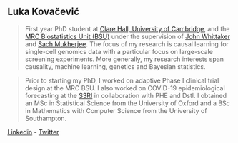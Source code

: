 ## Luka Kovačević

>First year PhD student at [Clare Hall, University of Cambridge](https://www.clarehall.cam.ac.uk), and the [MRC Biostatistics Unit (BSU)](https://www.mrc-bsu.cam.ac.uk) under the supervision of [John Whittaker](https://www.mrc-bsu.cam.ac.uk/people/in-alphabetical-order/t-to-z/john-whittaker/) and [Sach Mukherjee](https://www.mrc-bsu.cam.ac.uk/people/in-alphabetical-order/h-to-m/sach-mukherjee/). The focus of my research is causal learning for single-cell genomics data with a particular focus on large-scale screening experiments. More generally, my research interests span causality, machine learning, genetics and Bayesian statistics. 

>Prior to starting my PhD, I worked on adaptive Phase I clinical trial design at the MRC BSU. I also worked on COVID-19 epidemiological forecasting at the [S3RI](https://www.southampton.ac.uk/s3ri/) in collaboration with PHE and Dstl. I obtained an MSc in Statistical Science from the University of Oxford and a BSc in Mathematics with Computer Science from the University of Southampton. 

[Linkedin](https://www.linkedin.com/in/luka-kovacevic/) - [Twitter](https://twitter.com/luka_kovacc)
